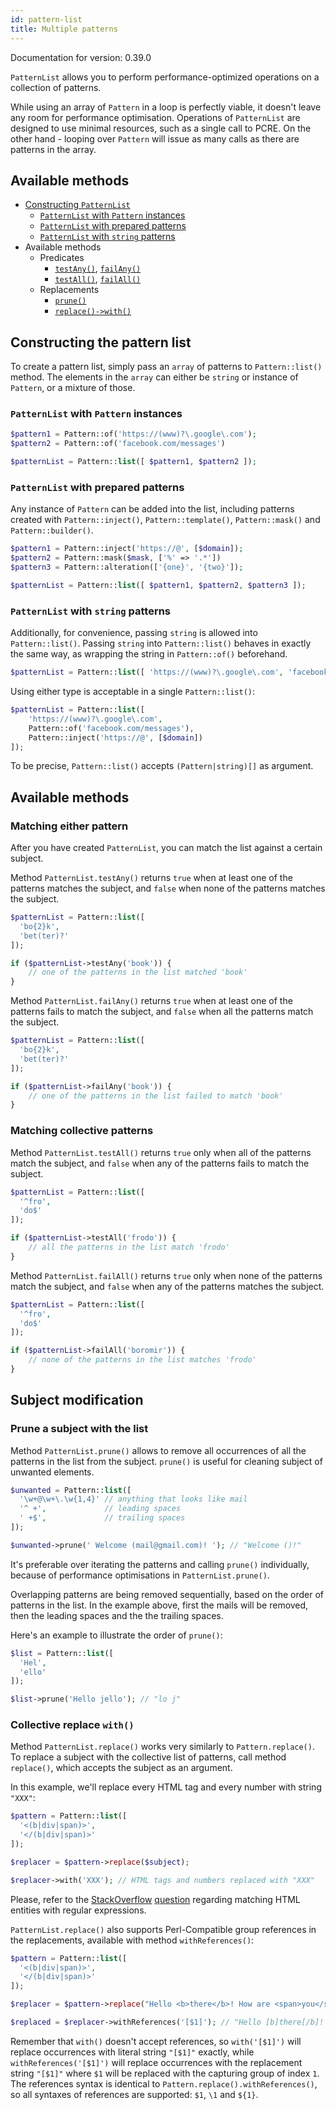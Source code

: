 ```yaml
---
id: pattern-list
title: Multiple patterns
---
```


Documentation for version: 0.39.0

`PatternList` allows you to perform performance-optimized operations on a collection of
patterns.

While using an array of `Pattern` in a loop is perfectly viable, it doesn't leave any room
for performance optimisation. Operations of `PatternList` are designed to use minimal resources,
such as a single call to PCRE. On the other hand - looping over `Pattern` will issue as many 
calls as there are patterns in the array.

## Available methods

- [Constructing `PatternList`](#constructing-the-pattern-list)
    - [`PatternList` with `Pattern` instances](#patternlist-with-pattern-instances)
    - [`PatternList` with prepared patterns](#patternlist-with-prepared-patterns)
    - [`PatternList` with `string` patterns](#patternlist-with-string-patterns)
- Available methods
  - Predicates
      - [`testAny()`], [`failAny()`]
      - [`testAll()`], [`failAll()`]
  - Replacements
      - [`prune()`](#prune-a-subject-with-the-list)
      - [`replace()->with()`](#collective-replace-with)

[`testAny()`]: #matching-either-pattern

[`failAny()`]: #matching-either-pattern

[`testAll()`]: #matching-collective-patterns

[`failAll()`]: #matching-collective-patterns

## Constructing the pattern list

To create a pattern list, simply pass an `array` of patterns to `Pattern::list()` method. The elements
in the `array` can either be `string` or instance of `Pattern`, or a mixture of those.

### `PatternList` with `Pattern` instances

```php
$pattern1 = Pattern::of('https://(www)?\.google\.com');
$pattern2 = Pattern::of('facebook.com/messages')

$patternList = Pattern::list([ $pattern1, $pattern2 ]);
```

### `PatternList` with prepared patterns

Any instance of `Pattern` can be added into the list, including patterns created with `Pattern::inject()`,
`Pattern::template()`, `Pattern::mask()` and `Pattern::builder()`.

```php
$pattern1 = Pattern::inject('https://@', [$domain]);
$pattern2 = Pattern::mask($mask, ['%' => '.*'])
$pattern3 = Pattern::alteration(['{one}', '{two}']);

$patternList = Pattern::list([ $pattern1, $pattern2, $pattern3 ]);
```

### `PatternList` with `string` patterns

Additionally, for convenience, passing `string` is allowed into `Pattern::list()`. 
Passing `string` into `Pattern::list()` behaves in exactly the same way, as wrapping the
string in `Pattern::of()` beforehand.

```php
$patternList = Pattern::list([ 'https://(www)?\.google\.com', 'facebook.com/messages' ]);
```

Using either type is acceptable in a single `Pattern::list()`:

```php
$patternList = Pattern::list([ 
    'https://(www)?\.google\.com', 
    Pattern::of('facebook.com/messages'),
    Pattern::inject('https://@', [$domain])
]);
```

To be precise, `Pattern::list()` accepts `(Pattern|string)[]` as argument.

## Available methods

### Matching either pattern

After you have created `PatternList`, you can match the list against a certain subject.

Method `PatternList.testAny()` returns `true` when at least one of the patterns matches the subject, and `false`
when none of the patterns matches the subject.

```php
$patternList = Pattern::list([
  'bo{2}k',
  'bet(ter)?'
]);

if ($patternList->testAny('book')) {
    // one of the patterns in the list matched 'book'
}
```

Method `PatternList.failAny()` returns `true` when at least one of the patterns fails to match the subject, and `false`
when all the patterns match the subject.

```php
$patternList = Pattern::list([
  'bo{2}k',
  'bet(ter)?'
]);

if ($patternList->failAny('book')) {
    // one of the patterns in the list failed to match 'book'
}
```

### Matching collective patterns

Method `PatternList.testAll()` returns `true` only when all of the patterns match the subject, and `false`
when any of the patterns fails to match the subject.

```php
$patternList = Pattern::list([
  '^fro',
  'do$'
]);

if ($patternList->testAll('frodo')) {
    // all the patterns in the list match 'frodo'
}
```

Method `PatternList.failAll()` returns `true` only when none of the patterns match the subject, and `false`
when any of the patterns matches the subject.

```php
$patternList = Pattern::list([
  '^fro',
  'do$'
]);

if ($patternList->failAll('boromir')) {
    // none of the patterns in the list matches 'frodo'
}
```

## Subject modification

### Prune a subject with the list

Method `PatternList.prune()` allows to remove all occurrences of all the patterns in the list from the subject. 
`prune()` is useful for cleaning subject of unwanted elements.

```php
$unwanted = Pattern::list([
  '\w+@\w+\.\w{1,4}' // anything that looks like mail
  '^ +',             // leading spaces
  ' +$',             // trailing spaces
]);

$unwanted->prune(' Welcome (mail@gmail.com)! '); // "Welcome ()!"
```

It's preferable over iterating the patterns and calling `prune()` individually, because of
performance optimisations in `PatternList.prune()`.

Overlapping patterns are being removed sequentially, based on the order of patterns in the list.
In the example above, first the mails will be removed, then the leading spaces and the the trailing
spaces.

Here's an example to illustrate the order of `prune()`:

```php
$list = Pattern::list([
  'Hel',
  'ello'
]);

$list->prune('Hello jello'); // "lo j"
```

### Collective replace `with()`

Method `PatternList.replace()` works very similarly to `Pattern.replace()`. To replace
a subject with the collective list of patterns, call method `replace()`, which accepts the
subject as an argument.

In this example, we'll replace every HTML tag and every number with string `"XXX"`:

```php
$pattern = Pattern::list([
  '<(b|div|span)>',
  '</(b|div|span)>'
]);

$replacer = $pattern->replace($subject);

$replacer->with('XXX'); // HTML tags and numbers replaced with "XXX"
```

Please, refer to the [StackOverflow][1] [question][1] regarding matching HTML entities with regular expressions.

[1]: https://stackoverflow.com/questions/1732348/regex-match-open-tags-except-xhtml-self-contained-tags

`PatternList.replace()` also supports Perl-Compatible group references in the replacements, 
available with method `withReferences()`:

```php
$pattern = Pattern::list([
  '<(b|div|span)>',
  '</(b|div|span)>'
]);

$replacer = $pattern->replace("Hello <b>there</b>! How are <span>you</span>?");

$replaced = $replacer->withReferences('[$1]'); // "Hello [b]there[/b]! How are [span]you[/span]?"
```

Remember that `with()` doesn't accept references, so `with('[$1]')` will replace occurrences with
literal string `"[$1]"` exactly, while `withReferences('[$1]')` will replace occurrences with the
replacement string `"[$1]"` where `$1` will be replaced with the capturing group of index `1`.
The references syntax is identical to `Pattern.replace().withReferences()`, so all syntaxes of
references are supported: `$1`, `\1` and `${1}`.
